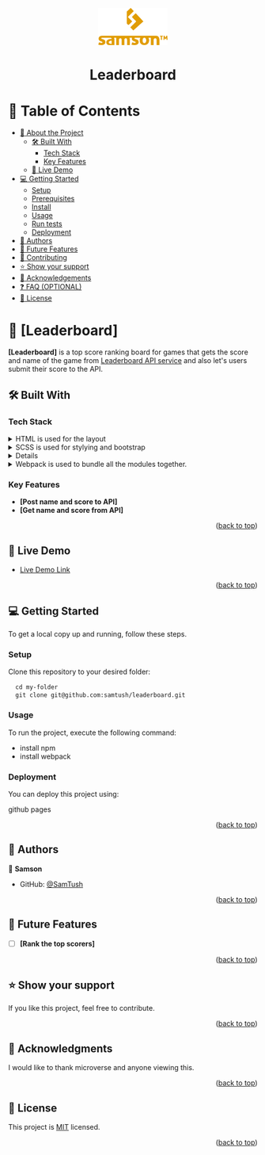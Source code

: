 <a name="readme-top"></a>

<div align="center">
  <img src="logo-orange.png" alt="logo" width="140"  height="auto" />
  <br/>

  <h1><b>Leaderboard</b></h1>

</div>


# 📗 Table of Contents

- [📖 About the Project](#about-project)
  - [🛠 Built With](#built-with)
    - [Tech Stack](#tech-stack)
    - [Key Features](#key-features)
  - [🚀 Live Demo](#live-demo)
- [💻 Getting Started](#getting-started)
  - [Setup](#setup)
  - [Prerequisites](#prerequisites)
  - [Install](#install)
  - [Usage](#usage)
  - [Run tests](#run-tests)
  - [Deployment](#triangular_flag_on_post-deployment)
- [👥 Authors](#authors)
- [🔭 Future Features](#future-features)
- [🤝 Contributing](#contributing)
- [⭐️ Show your support](#support)
- [🙏 Acknowledgements](#acknowledgements)
- [❓ FAQ (OPTIONAL)](#faq)
- [📝 License](#license)


# 📖 [Leaderboard] <a name="about-project"></a>

**[Leaderboard]** is a top score ranking board for games that gets the score and name of the game from [Leaderboard API service](https://www.notion.so/microverse/Leaderboard-API-service-24c0c3c116974ac49488d4eb0267ade3) and also let's users submit their score to the API. 

## 🛠 Built With <a name="built-with"></a>

### Tech Stack <a name="tech-stack"></a>


<details>
  <summary>HTML is used for the layout</summary>
  <ul>
    <li><a href="https://reactjs.org/">HTML</a></li>
  </ul>
</details>

<details>
  <summary>SCSS is used for stylying and bootstrap</summary>
  <ul>
    <li><a href="https://expressjs.com/">SCSS & Bootstrap</li>
  </ul>
</details>

<details>
<summary>JavaScript for interacting with the DOM and web functionality.</summary>
  <ul>
    <li><a href="https://www.postgresql.org/">JavaScript</a></li>
  </ul>
</details>

<details>
<summary>Webpack is used to bundle all the modules together.</summary>
  <ul>
    <li><a href="https://www.postgresql.org/">Webpack</a></li>
  </ul>
</details>


### Key Features <a name="key-features"></a>


- **[Post name and score to API]**
- **[Get name and score from API]**

<p align="right">(<a href="#readme-top">back to top</a>)</p>


## 🚀 Live Demo <a name="live-demo"></a>


- [Live Demo Link](https://samtush.github.io/leaderboard/dist/)

<p align="right">(<a href="#readme-top">back to top</a>)</p>

## 💻 Getting Started <a name="getting-started"></a>

To get a local copy up and running, follow these steps.


### Setup

Clone this repository to your desired folder:
```
  cd my-folder
  git clone git@github.com:samtush/leaderboard.git
```
### Usage

To run the project, execute the following command:

- install npm
- install webpack

### Deployment

You can deploy this project using:

github pages

<p align="right">(<a href="#readme-top">back to top</a>)</p>


## 👥 Authors <a name="authors"></a>


👤 **Samson**

- GitHub: [@SamTush](https://github.com/samtush)

<p align="right">(<a href="#readme-top">back to top</a>)</p>

## 🔭 Future Features <a name="future-features"></a>


- [ ] **[Rank the top scorers]**

<p align="right">(<a href="#readme-top">back to top</a>)</p>


## ⭐️ Show your support <a name="support"></a>

If you like this project, feel free to contribute.

<p align="right">(<a href="#readme-top">back to top</a>)</p>


## 🙏 Acknowledgments <a name="acknowledgements"></a>

I would like to thank microverse and anyone viewing this.

<p align="right">(<a href="#readme-top">back to top</a>)</p>


## 📝 License <a name="license"></a>

This project is [MIT](./LICENSE) licensed.

<p align="right">(<a href="#readme-top">back to top</a>)</p>
